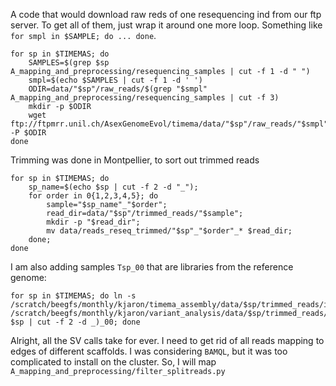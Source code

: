 

A code that would download raw reds of one resequencing ind from our ftp server. To get all of them, just wrap it around one more loop. Something like `for smpl in $SAMPLE; do ... done`.

```{bash}
for sp in $TIMEMAS; do
    SAMPLES=$(grep $sp A_mapping_and_preprocessing/resequencing_samples | cut -f 1 -d " ")
    smpl=$(echo $SAMPLES | cut -f 1 -d ' ')
    ODIR=data/"$sp"/raw_reads/$(grep "$smpl" A_mapping_and_preprocessing/resequencing_samples | cut -f 3)
    mkdir -p $ODIR
    wget ftp://ftpmrr.unil.ch/AsexGenomeEvol/timema/data/"$sp"/raw_reads/"$smpl"/* -P $ODIR
done
```

Trimming was done in Montpellier, to sort out trimmed reads

```{bash}
for sp in $TIMEMAS; do
    sp_name=$(echo $sp | cut -f 2 -d "_");
    for order in 0{1,2,3,4,5}; do
        sample="$sp_name"_"$order";
        read_dir=data/"$sp"/trimmed_reads/"$sample";
        mkdir -p "$read_dir";
        mv data/reads_reseq_trimmed/"$sp"_"$order"_* $read_dir;
    done;
done

```

I am also adding samples `Tsp_00` that are libraries from the reference genome:

```
for sp in $TIMEMAS; do ln -s /scratch/beegfs/monthly/kjaron/timema_assembly/data/$sp/trimmed_reads/is_550 /scratch/beegfs/monthly/kjaron/variant_analysis/data/$sp/trimmed_reads/$(echo $sp | cut -f 2 -d _)_00; done
```

Alright, all the SV calls take for ever. I need to get rid of all reads mapping to edges of different scaffolds.
I was considering `BAMQL`, but it was too complicated to install on the cluster.
So, I will map `A_mapping_and_preprocessing/filter_splitreads.py`

